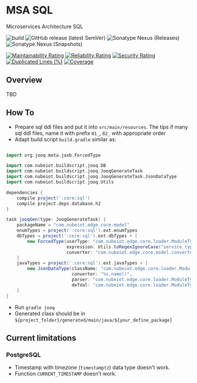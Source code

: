 # MSA SQL

Microservices Architecture SQL

![build](https://github.com/zero88/msa-sql/workflows/build/badge.svg?branch=master)
![GitHub release (latest SemVer)](https://img.shields.io/github/v/release/zero88/msa-sql?sort=semver)
![Sonatype Nexus (Releases)](https://img.shields.io/nexus/r/io.github.zero88/msa-sql?server=https%3A%2F%2Foss.sonatype.org%2F)
![Sonatype Nexus (Snapshots)](https://img.shields.io/nexus/s/io.github.zero88/msa-sql?server=https%3A%2F%2Foss.sonatype.org%2F)

[![Maintainability Rating](https://sonarcloud.io/api/project_badges/measure?project=zero88_msa-sql&metric=sqale_rating)](https://sonarcloud.io/dashboard?id=zero88_msa-sql)
[![Reliability Rating](https://sonarcloud.io/api/project_badges/measure?project=zero88_msa-sql&metric=reliability_rating)](https://sonarcloud.io/dashboard?id=zero88_msa-sql)
[![Security Rating](https://sonarcloud.io/api/project_badges/measure?project=zero88_msa-sql&metric=security_rating)](https://sonarcloud.io/dashboard?id=zero88_msa-sql)
[![Duplicated Lines (%)](https://sonarcloud.io/api/project_badges/measure?project=zero88_msa-sql&metric=duplicated_lines_density)](https://sonarcloud.io/dashboard?id=zero88_msa-sql)
[![Coverage](https://sonarcloud.io/api/project_badges/measure?project=zero88_msa-sql&metric=coverage)](https://sonarcloud.io/dashboard?id=zero88_msa-sql)


## Overview

TBD

## How To

- Prepare sql ddl files and put it into `src/main/resources`. The tips if many sql ddl files, name it with prefix `01_`, `02_` with appropriate order
- Adapt build script `build.gradle` similar as:

```gradle

import org.jooq.meta.jaxb.ForcedType

import com.nubeiot.buildscript.jooq.DB
import com.nubeiot.buildscript.jooq.JooqGenerateTask
import com.nubeiot.buildscript.jooq.JooqGenerateTask.JsonDataType
import com.nubeiot.buildscript.jooq.Utils

dependencies {
    compile project(':core:sql')
    compile project.deps.database.h2
}

task jooqGen(type: JooqGenerateTask) {
    packageName = "com.nubeiot.edge.core.model"
    enumTypes = project(':core:sql').ext.enumTypes
    dbTypes = project(':core:sql').ext.dbTypes + [
        new ForcedType(userType: "com.nubeiot.edge.core.loader.ModuleType", types: DB.TYPES.varchar,
                       expression: Utils.toRegexIgnoreCase("service_type"),
                       converter: "com.nubeiot.edge.core.model.converter.ModuleTypeConverter")
    ]
    javaTypes = project(':core:sql').ext.javaTypes + [
        new JsonDataType(className: "com.nubeiot.edge.core.loader.ModuleType",
                         converter: "%s.name()",
                         parser: "com.nubeiot.edge.core.loader.ModuleTypeFactory.factory((String)%s)",
                         defVal: "com.nubeiot.edge.core.loader.ModuleTypeFactory.getDefault()")
    ]
}
```

- Run `gradle jooq`
- Generated class should be in `${project_folder}/generated/main/java/${your_define_package}`

## Current limitations

### PostgreSQL

- Timestamp with timezone (`timestamptz`) data type doesn't work.
- Function `CURRENT_TIMESTAMP` doesn't work.
